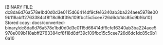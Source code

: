 [BINARY FILE: dc8da6d76a578e1bd0d0d3e0115d66414df9cfe16340ab3ba224aee5978e009b118abff2763384cf8f18d8df39c109fbc15c5cee726d6dc1dc85c9b16a10]
Stored copy: docs/converted-binary/dc8da6d76a578e1bd0d0d3e0115d66414df9cfe16340ab3ba224aee5978e009b118abff2763384cf8f18d8df39c109fbc15c5cee726d6dc1dc85c9b16a10
